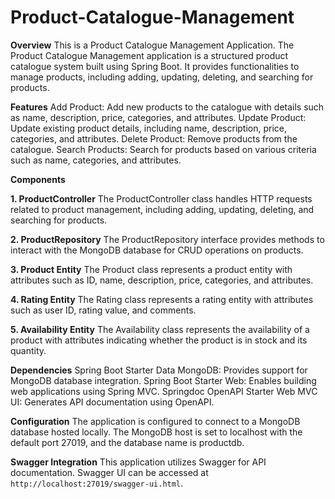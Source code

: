 # Product-Catalogue-Management
**Overview**
This is a Product Catalogue Management Application. The Product Catalogue Management application is a structured product catalogue system built using Spring Boot. It provides functionalities to manage products, including adding, updating, deleting, and searching for products.

**Features**
Add Product: Add new products to the catalogue with details such as name, description, price, categories, and attributes.
Update Product: Update existing product details, including name, description, price, categories, and attributes.
Delete Product: Remove products from the catalogue.
Search Products: Search for products based on various criteria such as name, categories, and attributes.

**Components**

**1. ProductController**
The ProductController class handles HTTP requests related to product management, including adding, updating, deleting, and searching for products.

**2. ProductRepository**
The ProductRepository interface provides methods to interact with the MongoDB database for CRUD operations on products.

**3. Product Entity**
The Product class represents a product entity with attributes such as ID, name, description, price, categories, and attributes.

**4. Rating Entity**
The Rating class represents a rating entity with attributes such as user ID, rating value, and comments.

**5. Availability Entity**
The Availability class represents the availability of a product with attributes indicating whether the product is in stock and its quantity.

**Dependencies**
Spring Boot Starter Data MongoDB: Provides support for MongoDB database integration.
Spring Boot Starter Web: Enables building web applications using Spring MVC.
Springdoc OpenAPI Starter Web MVC UI: Generates API documentation using OpenAPI.

**Configuration**
The application is configured to connect to a MongoDB database hosted locally. The MongoDB host is set to localhost with the default port 27019, and the database name is productdb.

**Swagger Integration**
This application utilizes Swagger for API documentation. Swagger UI can be accessed at `http://localhost:27019/swagger-ui.html`.
